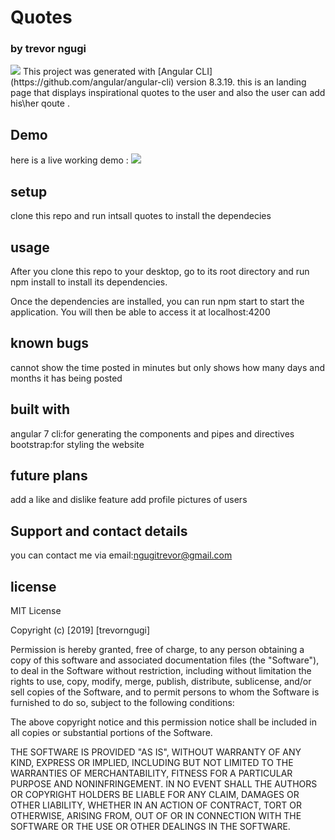 # Quotes
### by trevor ngugi
<img src="src/assests/icon.jpeg">
This project was generated with [Angular CLI](https://github.com/angular/angular-cli) version 8.3.19.
this is an landing page that displays inspirational quotes to the user and also the user can add his\her qoute .

## Demo

here is a live working demo :
<img src="src/assests/web.png">

## setup

clone this repo and  run intsall quotes to install the dependecies

## usage

After you clone this repo to your desktop, go to its root directory and run npm install to install its dependencies.

Once the dependencies are installed, you can run npm start to start the application. You will then be able to access it at localhost:4200


## known bugs

cannot show the time posted in minutes but only shows how many days and months it has being  posted

## built with

angular 7 cli:for generating the components and pipes and directives
bootstrap:for styling the website

## future plans

add a like and dislike feature
add profile pictures of users

## Support and contact details

you can contact me via email:ngugitrevor@gmail.com

## license

MIT License

Copyright (c) [2019] [trevorngugi]

Permission is hereby granted, free of charge, to any person obtaining a copy of this software and associated documentation files (the "Software"), to deal in the Software without restriction, including without limitation the rights to use, copy, modify, merge, publish, distribute, sublicense, and/or sell copies of the Software, and to permit persons to whom the Software is furnished to do so, subject to the following conditions:

The above copyright notice and this permission notice shall be included in all copies or substantial portions of the Software.

THE SOFTWARE IS PROVIDED "AS IS", WITHOUT WARRANTY OF ANY KIND, EXPRESS OR IMPLIED, INCLUDING BUT NOT LIMITED TO THE WARRANTIES OF MERCHANTABILITY, FITNESS FOR A PARTICULAR PURPOSE AND NONINFRINGEMENT. IN NO EVENT SHALL THE AUTHORS OR COPYRIGHT HOLDERS BE LIABLE FOR ANY CLAIM, DAMAGES OR OTHER LIABILITY, WHETHER IN AN ACTION OF CONTRACT, TORT OR OTHERWISE, ARISING FROM, OUT OF OR IN CONNECTION WITH THE SOFTWARE OR THE USE OR OTHER DEALINGS IN THE SOFTWARE.
